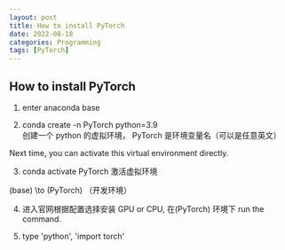 ```yaml
---
layout: post
title: How to install PyTorch
date: 2022-08-18
categories: Programming
tags: [PyTorch]
---
```


## How to install PyTorch

1. enter anaconda base

2. conda create -n PyTorch python=3.9  
创建一个 python 的虚拟环境， PyTorch 是环境变量名（可以是任意英文）

Next time, you can activate this virtual environment directly.

3. conda activate PyTorch
激活虚拟环境

(base) \to (PyTorch)  （开发环境）

4. 进入官网根据配置选择安装 GPU or CPU, 在(PyTorch) 环境下 run the command.

5. type 'python', 'import torch'